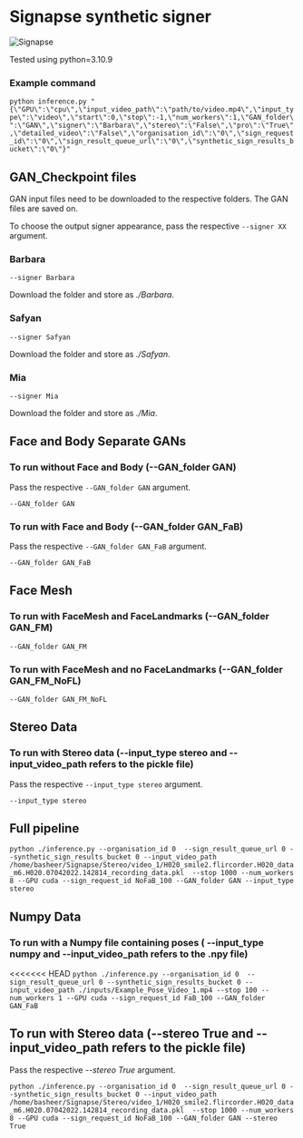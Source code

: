 # Signapse synthetic signer
![Signapse](https://static.wixstatic.com/media/45e73d_8ab2ecfdee064f20860fe2a1e3f8ddb2~mv2.png/v1/fill/w_132,h_35,al_c,q_85,usm_0.66_1.00_0.01,enc_auto/Blank%202000%20x%202000%20-%202022-04-03T185113_234.png)

Tested using python=3.10.9

### Example command 

```python inference.py "{\"GPU\":\"cpu\",\"input_video_path\":\"path/to/video.mp4\",\"input_type\":\"video\",\"start\":0,\"stop\":-1,\"num_workers\":1,\"GAN_folder\":\"GAN\",\"signer\":\"Barbara\",\"stereo\":\"False\",\"pro\":\"True\",\"detailed_video\":\"False\",\"organisation_id\":\"0\",\"sign_request_id\":\"0\",\"sign_result_queue_url\":\"0\",\"synthetic_sign_results_bucket\":\"0\"}" ```


## GAN_Checkpoint files

GAN input files need to be downloaded to the respective folders. The GAN files are saved on.

To choose the output signer appearance, pass the respective `--signer XX` argument.

### Barbara

```--signer Barbara```

Download the  folder and store as *./Barbara*. 


### Safyan

```--signer Safyan```

Download the  folder and store as *./Safyan*.

### Mia

```--signer Mia```

Download the folder and store as *./Mia*.

## Face and Body Separate GANs

### To run without Face and Body (--GAN_folder GAN)
 
Pass the respective `--GAN_folder GAN` argument.

```--GAN_folder GAN```

### To run with Face and Body (--GAN_folder GAN_FaB)

Pass the respective `--GAN_folder GAN_FaB` argument.

```--GAN_folder GAN_FaB```

## Face Mesh

### To run with FaceMesh and FaceLandmarks (--GAN_folder GAN_FM)

```--GAN_folder GAN_FM```

### To run with FaceMesh and no FaceLandmarks (--GAN_folder GAN_FM_NoFL)

```--GAN_folder GAN_FM_NoFL```

## Stereo Data

### To run with Stereo data (--input_type stereo and --input_video_path refers to the pickle file) 

Pass the respective `--input_type stereo` argument.

`--input_type stereo` 

## Full pipeline

```python ./inference.py --organisation_id 0  --sign_result_queue_url 0 --synthetic_sign_results_bucket 0 --input_video_path /home/basheer/Signapse/Stereo/video_1/H020_smile2.flircorder.H020_data_m6.H020.07042022.142814_recording_data.pkl  --stop 1000 --num_workers 8 --GPU cuda --sign_request_id NoFaB_100 --GAN_folder GAN --input_type stereo```

## Numpy Data

### To run with a Numpy file containing poses ( --input_type numpy and --input_video_path refers to the .npy file) 

<<<<<<< HEAD
```python ./inference.py --organisation_id 0  --sign_result_queue_url 0 --synthetic_sign_results_bucket 0 --input_video_path ./inputs/Example_Pose_Video_1.mp4 --stop 100 --num_workers 1 --GPU cuda --sign_request_id FaB_100 --GAN_folder GAN_FaB```


## To run with Stereo data (--stereo True and --input_video_path refers to the pickle file) 

Pass the respective *--stereo True* argument.

```python ./inference.py --organisation_id 0  --sign_result_queue_url 0 --synthetic_sign_results_bucket 0 --input_video_path /home/basheer/Signapse/Stereo/video_1/H020_smile2.flircorder.H020_data_m6.H020.07042022.142814_recording_data.pkl  --stop 1000 --num_workers 8 --GPU cuda --sign_request_id NoFaB_100 --GAN_folder GAN --stereo True```


